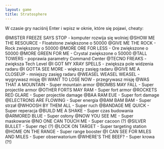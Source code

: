 ```yaml
---
layout: game
title: Stratosphere
---
```


W czasie gry naciśnij Enter i wpisz w oknie, które się pojawi, cheaty:

   @MISTER FREEZE SAYS STOP       	- komputer rozwija się 
wolniej
   @SHOW ME THE RESOURCE          	- Floatstone zwiększone o 
50000
   @GIVE ME THE ROCK              	- Rock zwiększony o  50000
   @MORE ORE FOR LESS             	- Ore zwiększone o 50000
   @MORE GREEN FOR ME             	- Crystal zwiększone o 
50000
   @TALL TOWERS                   	- poprawia parametry 
Command Center
   @TECNO FREAKS                  	- zwiększa Tech Level
   @I GOT MY XRAY SPELLS          	- zwiększa pole widzenia 
radaru
   @I GOTTA SEE MORE              	- większy zasięg radaru
   @GIVE ME A CLOSEUP             	- mniejszy zasięg radaru
   @WEASEL WEASEL WEASEL          	- wygrywasz misję
   @I WANT TO LOSE NOW            	- przegrywasz misję
   @WAS THAT A MOUNTAIN           	- Super mountain armor
   @BOMBS MAY FALL                	- Super projectile armor
   @OTHER FORTS MAY RAM           	- Super fort armor
   @ROCKETS RED GLARE             	- Super projectile damage
   @BAA RAM EUE                   	- Super fort damage
   @ELECTRONS ARE FLOWING         	- Super energia
   @BAM BAM BAM                   	- Super strzał
   @WHOOSH BY THEM ALL            	- Super ruch
   @BANDAGE ME QUICK              	- Super reperacja
   @BUILD ME A SHAKE              	- Super czas budowania
   @ARMORED BLUE                  	- Super osłony
   @NOW YOU SEE ME                	- Super maskowanie
   @NO ONE CAN TOUCH ME           	- Super cacoon (?)
   @SILVER BULLET                 	- Super rtęć (?)
   @LOCK ON TARGET                	- Super targeting station
   @HOME ON THE RANGE             	- Super range booster
   @I CAN SEE FOR MILES AND MILES	- Super 
obserwatorium
   @WHERE'S THE BEEF?             	- Super krowa (?!)
